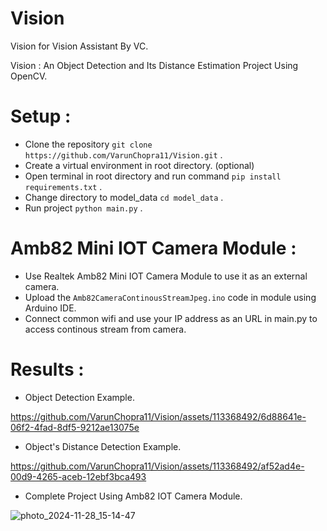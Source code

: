 # Vision

Vision for Vision Assistant By VC.

Vision : An Object Detection and Its Distance Estimation Project Using OpenCV.

# Setup :
* Clone the repository `git clone https://github.com/VarunChopra11/Vision.git` .
* Create a virtual environment in root directory. (optional)
* Open terminal in root directory and run command `pip install requirements.txt` .
* Change directory to model_data `cd model_data` .
* Run project `python main.py` .

# Amb82 Mini IOT Camera Module :
* Use Realtek Amb82 Mini IOT Camera Module to use it as an external camera.
* Upload the `Amb82CameraContinousStreamJpeg.ino` code in module using Arduino IDE.
* Connect common wifi and use your IP address as an URL in main.py to access continous stream from camera.

# Results :

* Object Detection Example.

https://github.com/VarunChopra11/Vision/assets/113368492/6d88641e-06f2-4fad-8df5-9212ae13075e


* Object's Distance Detection Example.

https://github.com/VarunChopra11/Vision/assets/113368492/af52ad4e-00d9-4265-aceb-12ebf3bca493


* Complete Project Using Amb82 IOT Camera Module.

![photo_2024-11-28_15-14-47](https://github.com/user-attachments/assets/41a1646d-4d47-46dc-860d-e41eb153308b)
